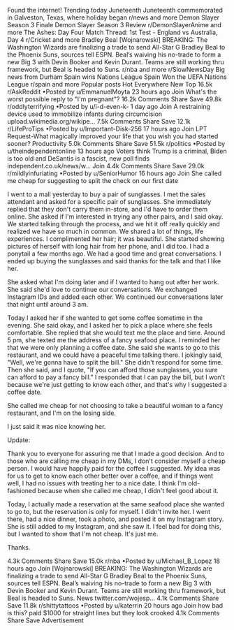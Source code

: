 Found the internet!
Trending today
Juneteenth
Juneteenth commemorated in Galveston, Texas, where holiday began
r/news and more
Demon Slayer Season 3 Finale
Demon Slayer Season 3 Review
r/DemonSlayerAnime and more
The Ashes: Day Four
Match Thread: 1st Test - England vs Australia, Day 4
r/Cricket and more
Bradley Beal
[Wojnarowski] BREAKING: The Washington Wizards are finalizing a trade to send All-Star G Bradley Beal to the Phoenix Suns, sources tell ESPN. Beal’s waiving his no-trade to form a new Big 3 with Devin Booker and Kevin Durant. Teams are still working thru framework, but Beal is headed to Suns.
r/nba and more
r/SlowNewsDay
Big news from Durham
Spain wins Nations League
Spain Won the UEFA Nations League
r/spain and more
Popular posts
Hot
Everywhere
New
Top
16.5k
r/AskReddit
•Posted by
u/EmmanuelMoyta
23 hours ago
Join
What's the worst possible reply to "I'm pregnant"?
16.2k Comments
Share
Save
49.8k
r/oddlyterrifying
•Posted by
u/i-d-even-k-
1 day ago
Join
A restraining device used to immobilize infants during circumcision
upload.wikimedia.org/wikipe...
7.5k Comments
Share
Save
12.1k
r/LifeProTips
•Posted by
u/Important-Disk-256
17 hours ago
Join
LPT Request-What magically improved your life that you wish you had started sooner?
Productivity
5.0k Comments
Share
Save
51.5k
r/politics
•Posted by
u/theindependentonline
13 hours ago
Voters think Trump is a criminal, Biden is too old and DeSantis is a fascist, new poll finds
independent.co.uk/news/w...
Join
4.4k Comments
Share
Save
29.0k
r/mildlyinfuriating
•Posted by
u/SeniorHumor
16 hours ago
Join
She called me cheap for suggesting to split the check on our first date

I went to a mall yesterday to buy a pair of sunglasses. I met the sales attendant and asked for a specific pair of sunglasses. She immediately replied that they don't carry them in-store, and I'd have to order them online. She asked if I'm interested in trying any other pairs, and I said okay. We started talking through the process, and we hit it off really quickly and realized we have so much in common. We shared a lot of things, life experiences. I complimented her hair; it was beautiful. She started showing pictures of herself with long hair from her phone, and I did too. I had a ponytail a few months ago. We had a good time and great conversations. I ended up buying the sunglasses and said thanks for the talk and that I like her.

She asked what I'm doing later and if I wanted to hang out after her work. She said she'd love to continue our conversations. We exchanged Instagram IDs and added each other. We continued our conversations later that night until around 3 am.

Today I asked her if she wanted to get some coffee sometime in the evening. She said okay, and I asked her to pick a place where she feels comfortable. She replied that she would text me the place and time. Around 5 pm, she texted me the address of a fancy seafood place. I reminded her that we were only planning a coffee date. She said she wants to go to this restaurant, and we could have a peaceful time talking there. I jokingly said, "Well, we're gonna have to split the bill." She didn't respond for some time. Then she said, and I quote, "If you can afford those sunglasses, you sure can afford to pay a fancy bill." I responded that I can pay the bill, but I won't because we're just getting to know each other, and that's why I suggested a coffee date.

She called me cheap for not choosing to take a beautiful woman to a fancy restaurant, and I'm on the losing side.

I just said it was nice knowing her.

Update:

Thank you to everyone for assuring me that I made a good decision. And to those who are calling me cheap in my DMs, I don't consider myself a cheap person. I would have happily paid for the coffee I suggested. My idea was for us to get to know each other better over a coffee, and if things went well, I had no issues with treating her to a nice date. I think I'm old-fashioned because when she called me cheap, I didn't feel good about it.

Today, I actually made a reservation at the same seafood place she wanted to go to, but the reservation is only for myself. I didn't invite her. I went there, had a nice dinner, took a photo, and posted it on my Instagram story. She is still added to my Instagram, and she saw it. I feel bad for doing this, but I wanted to show that I'm not cheap. It's just me.

Thanks.

4.3k Comments
Share
Save
15.0k
r/nba
•Posted by
u/Michael_B_Lopez
18 hours ago
Join
[Wojnarowski] BREAKING: The Washington Wizards are finalizing a trade to send All-Star G Bradley Beal to the Phoenix Suns, sources tell ESPN. Beal’s waiving his no-trade to form a new Big 3 with Devin Booker and Kevin Durant. Teams are still working thru framework, but Beal is headed to Suns.
News
twitter.com/wojesp...
4.1k Comments
Share
Save
11.8k
r/shittytattoos
•Posted by
u/katerrin
20 hours ago
Join
how bad is this? paid $1000 for straight lines but they look crooked
4.1k Comments
Share
Save
Advertisement